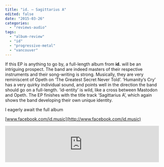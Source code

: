 ```yaml
---
title: "id. – Sagittarius A"
edited: false
date: "2015-03-26"
categories:
  - "reviews-audio"
tags:
  - "album-review"
  - "id"
  - "progressive-metal"
  - "vancouver"
---
```


If this EP is anything to go by, a full-length album from **id.** will be an intriguing prospect. The band are indeed masters of their respective instruments and their song-writing is strong. Musically, they are very reminiscent of Opeth on ‘The Greatest Secret Never Told’. ‘Humanity’s Cry’ has a very quirky individual sound, and points well in the direction the band should go on a full-length. ‘id-entity’ is wild, like a cross between Mastodon and Opeth. The EP finishes with the title track ‘Sagittarius A’, which again shows the band developing their own unique identity.

I eagerly await the full album

[www.facebook.com/id.music](http://www.facebook.com/id.music)

<iframe style="border: 0; width: 100%; height: 120px;" src="https://bandcamp.com/EmbeddedPlayer/album=2235363835/size=large/bgcol=ffffff/linkcol=0687f5/tracklist=false/artwork=small/transparent=true/" width="300" height="150" seamless=""><a href="http://idmusic9.bandcamp.com/album/sagittarius-a">Sagittarius A by id.</a></iframe>
